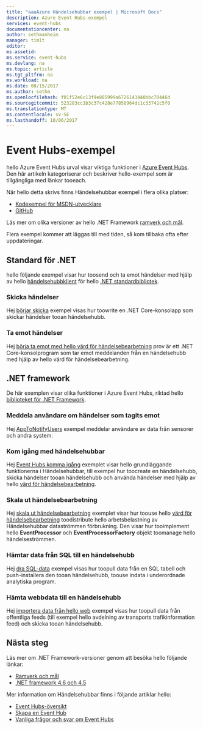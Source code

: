 ```yaml
---
title: "aaaAzure Händelsehubbar exempel | Microsoft Docs"
description: Azure Event Hubs-exempel
services: event-hubs
documentationcenter: na
author: sethmanheim
manager: timlt
editor: 
ms.assetid: 
ms.service: event-hubs
ms.devlang: na
ms.topic: article
ms.tgt_pltfrm: na
ms.workload: na
ms.date: 08/15/2017
ms.author: sethm
ms.openlocfilehash: f01f52e6c13f9e885999a6726143440bbc70446d
ms.sourcegitcommit: 523283cc1b3c37c428e77850964dc1c33742c5f0
ms.translationtype: MT
ms.contentlocale: sv-SE
ms.lasthandoff: 10/06/2017
---
```

# <a name="event-hubs-samples"></a>Event Hubs-exempel 

hello Azure Event Hubs urval visar viktiga funktioner i [Azure Event Hubs](/azure/event-hubs/). Den här artikeln kategoriserar och beskriver hello-exempel som är tillgängliga med länkar tooeach.

När hello detta skrivs finns Händelsehubbar exempel i flera olika platser:

- [Kodexempel för MSDN-utvecklare](https://code.msdn.microsoft.com/site/search?query=event%20hubs&f%5B0%5D.Value=event%20hubs&f%5B0%5D.Type=SearchText&ac=5)
- [GitHub](https://github.com/Azure/azure-event-hubs/tree/master/samples)

Läs mer om olika versioner av hello .NET Framework [ramverk och mål](/dotnet/articles/standard/frameworks).

Flera exempel kommer att läggas till med tiden, så kom tillbaka ofta efter uppdateringar.

## <a name="net-standard"></a>Standard för .NET

hello följande exempel visar hur toosend och ta emot händelser med hjälp av hello [händelsehubbklient](https://github.com/Azure/azure-event-hubs-dotnet/blob/master/readme.md) för hello [.NET standardbibliotek](/dotnet/articles/standard/library).

### <a name="send-events"></a>Skicka händelser 

Hej [börjar skicka](https://github.com/Azure/azure-event-hubs/tree/master/samples/DotNet/Microsoft.Azure.EventHubs/SampleSender) exempel visas hur toowrite en .NET Core-konsolapp som skickar händelser tooan händelsehubb.

### <a name="receive-events"></a>Ta emot händelser 

Hej [börja ta emot med hello värd för händelsebearbetning](https://github.com/Azure/azure-event-hubs/tree/master/samples/DotNet/Microsoft.Azure.EventHubs/SampleEphReceiver) prov är ett .NET Core-konsolprogram som tar emot meddelanden från en händelsehubb med hjälp av hello värd för händelsebearbetning.

## <a name="net-framework"></a>.NET framework   

De här exemplen visar olika funktioner i Azure Event Hubs, riktad hello [biblioteket för .NET Framework](/dotnet/framework/index).
 
### <a name="notify-users-of-events-received"></a>Meddela användare om händelser som tagits emot

Hej [AppToNotifyUsers](https://github.com/Azure-Samples/event-hubs-dotnet-user-notifications) exempel meddelar användare av data från sensorer och andra system.

### <a name="get-started-with-event-hubs"></a>Kom igång med händelsehubbar 

Hej [Event Hubs komma igång](https://code.msdn.microsoft.com/Service-Bus-Event-Hub-286fd097) exemplet visar hello grundläggande funktionerna i Händelsehubbar, till exempel hur toocreate en händelsehubb, skicka händelser tooan händelsehubb och använda händelser med hjälp av hello [värd för händelsebearbetning](https://www.nuget.org/packages/Microsoft.Azure.ServiceBus.EventProcessorHost/).

### <a name="scale-out-event-processing"></a>Skala ut händelsebearbetning 

Hej [skala ut händelsebearbetning](https://code.msdn.microsoft.com/Service-Bus-Event-Hub-45f43fc3) exemplet visar hur toouse hello [värd för händelsebearbetning](https://www.nuget.org/packages/Microsoft.Azure.ServiceBus.EventProcessorHost/) toodistribute hello arbetsbelastning av Händelsehubbar dataströmmen förbrukning. Den visar hur tooimplement hello **EventProcessor** och **EventProcessorFactory** objekt toomanage hello händelseströmmen. 

###  <a name="pull-data-from-sql-into-an-event-hub"></a>Hämtar data från SQL till en händelsehubb

Hej [dra SQL-data](https://github.com/Azure-Samples/event-hubs-dotnet-import-from-sql) exempel visas hur toopull data från en SQL tabell och push-installera den tooan händelsehubb, toouse indata i underordnade analytiska program.

### <a name="pull-web-data-into-an-event-hub"></a>Hämta webbdata till en händelsehubb 

Hej [importera data från hello web](https://github.com/Azure-Samples/event-hubs-dotnet-importfromweb) exempel visas hur toopull data från offentliga feeds (till exempel hello avdelning av transports trafikinformation feed) och skicka tooan händelsehubb.

## <a name="next-steps"></a>Nästa steg

Läs mer om .NET Framework-versioner genom att besöka hello följande länkar:

- [Ramverk och mål](/dotnet/articles/standard/frameworks)
- [.NET framework 4.6 och 4.5](/dotnet/framework/index)

Mer information om Händelsehubbar finns i följande artiklar hello:

- [Event Hubs-översikt](event-hubs-what-is-event-hubs.md)
- [Skapa en Event Hub](event-hubs-create.md)
- [Vanliga frågor och svar om Event Hubs](event-hubs-faq.md)